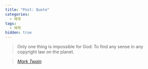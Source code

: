 ```yaml
---
title: "Post: Quote"
categories:
  - 예제
tags:
  - 예제
hidden: true
---
```


> Only one thing is impossible for God: To find any sense in any copyright law on the planet.
  
> <cite><a href="http://www.brainyquote.com/quotes/quotes/m/marktwain163473.html">Mark Twain</a></cite>